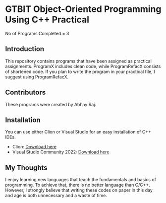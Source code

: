 # GTBIT Object-Oriented Programming Using C++ Practical

No of Programs Completed = 3

## Introduction

This repository contains programs that have been assigned as practical assignments. ProgramX includes clean code, while ProgramRefacX consists of shortened code. If you plan to write the program in your practical file, I suggest using ProgramRefacX.

## Contributors

These programs were created by Abhay Raj.

## Installation

You can use either Clion or Visual Studio for an easy installation of C++ IDEs.

- Clion: [Download here](https://www.jetbrains.com/clion/)
- Visual Studio Community 2022: [Download here](https://visualstudio.microsoft.com/)

## My Thoughts

I enjoy learning new languages that teach the fundamentals and basics of programming. To achieve that, there is no better language than C/C++. However, I strongly believe that writing these codes on paper in this day and age is both unnecessary and a waste of time.
